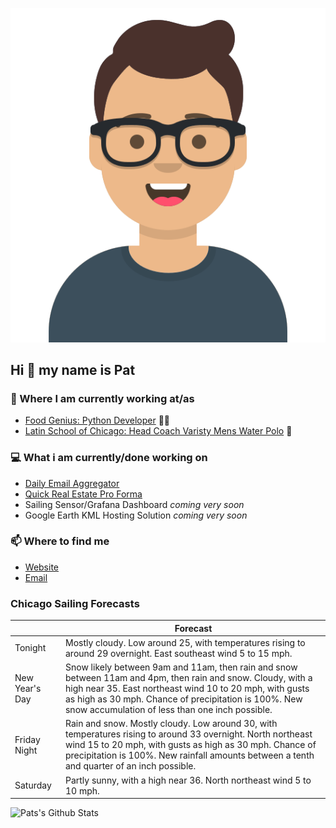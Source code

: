 [![Social banner for p-j-falconer](https://raw.githubusercontent.com/P-J-FALCONER/P-J-FALCONER/master/assets/avataaars.svg)](https://patfalconer.com/)
## Hi :wave: my name is Pat

### 💼 Where I am currently working at/as
- [Food Genius: Python Developer](https://getfoodgenius.com/) 🍔🐍
- [Latin School of Chicago: Head Coach Varisty Mens Water Polo](https://www.latinschool.org/) 🤽


### 💻 What i am currently/done working on
 - [Daily Email Aggregator](https://github.com/P-J-FALCONER/dott_daily_mail)
 - [Quick Real Estate Pro Forma](https://github.com/P-J-FALCONER/henry)
 - Sailing Sensor/Grafana Dashboard *coming very soon*
 - Google Earth KML Hosting Solution *coming very soon*

### 📫 Where to find me
 - [Website](https://patfalconer.com/)
 - [Email](mailto:patrick.j.falconer@gmail.com)


### Chicago Sailing Forecasts
|   | Forecast  |
|---|---|
| Tonight | Mostly cloudy. Low around 25, with temperatures rising to around 29 overnight. East southeast wind 5 to 15 mph. |
| New Year&#39;s Day | Snow likely between 9am and 11am, then rain and snow between 11am and 4pm, then rain and snow. Cloudy, with a high near 35. East northeast wind 10 to 20 mph, with gusts as high as 30 mph. Chance of precipitation is 100%. New snow accumulation of less than one inch possible. |
| Friday Night | Rain and snow. Mostly cloudy. Low around 30, with temperatures rising to around 33 overnight. North northeast wind 15 to 20 mph, with gusts as high as 30 mph. Chance of precipitation is 100%. New rainfall amounts between a tenth and quarter of an inch possible. |
| Saturday | Partly sunny, with a high near 36. North northeast wind 5 to 10 mph. |

![Pats's Github Stats](https://github-readme-stats.vercel.app/api?username=p-j-falconer&show_icons=true&theme=radical)

